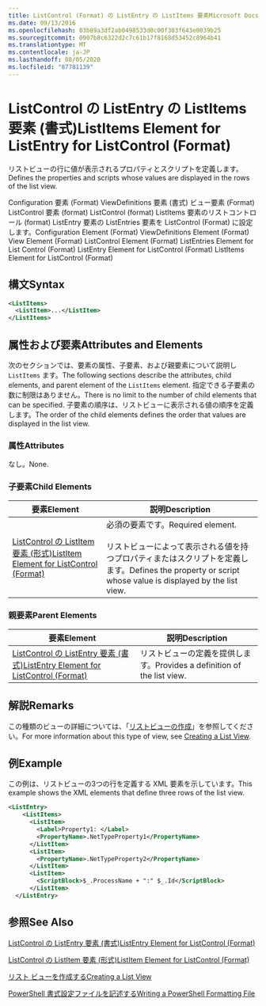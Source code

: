 ```yaml
---
title: ListControl (Format) の ListEntry の ListItems 要素Microsoft Docs
ms.date: 09/13/2016
ms.openlocfilehash: 03b89a3df2ab0498533d0c00f303f643e0039b25
ms.sourcegitcommit: 0907b8c6322d2c7c61b17f8168d53452c8964b41
ms.translationtype: MT
ms.contentlocale: ja-JP
ms.lasthandoff: 08/05/2020
ms.locfileid: "87781139"
---
```

# <a name="listitems-element-for-listentry-for-listcontrol-format"></a><span data-ttu-id="96a79-102">ListControl の ListEntry の ListItems 要素 (書式)</span><span class="sxs-lookup"><span data-stu-id="96a79-102">ListItems Element for ListEntry for ListControl (Format)</span></span>

<span data-ttu-id="96a79-103">リストビューの行に値が表示されるプロパティとスクリプトを定義します。</span><span class="sxs-lookup"><span data-stu-id="96a79-103">Defines the properties and scripts whose values are displayed in the rows of the list view.</span></span>

<span data-ttu-id="96a79-104">Configuration 要素 (Format) ViewDefinitions 要素 (書式) ビュー要素 (Format) ListControl 要素 (format) ListControl (format) ListItems 要素のリストコントロール (format) ListEntry 要素の ListEntries 要素を ListControl (Format) に設定します。</span><span class="sxs-lookup"><span data-stu-id="96a79-104">Configuration Element (Format) ViewDefinitions Element (Format) View Element (Format) ListControl Element (Format) ListEntries Element for List Control (Format) ListEntry Element for ListControl (Format) ListItems Element for ListControl (Format)</span></span>

## <a name="syntax"></a><span data-ttu-id="96a79-105">構文</span><span class="sxs-lookup"><span data-stu-id="96a79-105">Syntax</span></span>

```xml
<ListItems>
  <ListItem>...</ListItem>
</ListItems>
```

## <a name="attributes-and-elements"></a><span data-ttu-id="96a79-106">属性および要素</span><span class="sxs-lookup"><span data-stu-id="96a79-106">Attributes and Elements</span></span>

<span data-ttu-id="96a79-107">次のセクションでは、要素の属性、子要素、および親要素について説明し `ListItems` ます。</span><span class="sxs-lookup"><span data-stu-id="96a79-107">The following sections describe the attributes, child elements, and parent element of the `ListItems` element.</span></span> <span data-ttu-id="96a79-108">指定できる子要素の数に制限はありません。</span><span class="sxs-lookup"><span data-stu-id="96a79-108">There is no limit to the number of child elements that can be specified.</span></span> <span data-ttu-id="96a79-109">子要素の順序は、リストビューに表示される値の順序を定義します。</span><span class="sxs-lookup"><span data-stu-id="96a79-109">The order of the child elements defines the order that values are displayed in the list view.</span></span>

### <a name="attributes"></a><span data-ttu-id="96a79-110">属性</span><span class="sxs-lookup"><span data-stu-id="96a79-110">Attributes</span></span>

<span data-ttu-id="96a79-111">なし。</span><span class="sxs-lookup"><span data-stu-id="96a79-111">None.</span></span>

### <a name="child-elements"></a><span data-ttu-id="96a79-112">子要素</span><span class="sxs-lookup"><span data-stu-id="96a79-112">Child Elements</span></span>

|<span data-ttu-id="96a79-113">要素</span><span class="sxs-lookup"><span data-stu-id="96a79-113">Element</span></span>|<span data-ttu-id="96a79-114">説明</span><span class="sxs-lookup"><span data-stu-id="96a79-114">Description</span></span>|
|-------------|-----------------|
|[<span data-ttu-id="96a79-115">ListControl の ListItem 要素 (形式)</span><span class="sxs-lookup"><span data-stu-id="96a79-115">ListItem Element for ListControl (Format)</span></span>](./listitem-element-for-listitems-for-listcontrol-format.md)|<span data-ttu-id="96a79-116">必須の要素です。</span><span class="sxs-lookup"><span data-stu-id="96a79-116">Required element.</span></span><br /><br /> <span data-ttu-id="96a79-117">リストビューによって表示される値を持つプロパティまたはスクリプトを定義します。</span><span class="sxs-lookup"><span data-stu-id="96a79-117">Defines the property or script whose value is displayed by the list view.</span></span>|

### <a name="parent-elements"></a><span data-ttu-id="96a79-118">親要素</span><span class="sxs-lookup"><span data-stu-id="96a79-118">Parent Elements</span></span>

|<span data-ttu-id="96a79-119">要素</span><span class="sxs-lookup"><span data-stu-id="96a79-119">Element</span></span>|<span data-ttu-id="96a79-120">説明</span><span class="sxs-lookup"><span data-stu-id="96a79-120">Description</span></span>|
|-------------|-----------------|
|[<span data-ttu-id="96a79-121">ListControl の ListEntry 要素 (書式)</span><span class="sxs-lookup"><span data-stu-id="96a79-121">ListEntry Element for ListControl (Format)</span></span>](./listentry-element-for-listcontrol-format.md)|<span data-ttu-id="96a79-122">リストビューの定義を提供します。</span><span class="sxs-lookup"><span data-stu-id="96a79-122">Provides a definition of the list view.</span></span>|

## <a name="remarks"></a><span data-ttu-id="96a79-123">解説</span><span class="sxs-lookup"><span data-stu-id="96a79-123">Remarks</span></span>

<span data-ttu-id="96a79-124">この種類のビューの詳細については、「[リストビューの作成](./creating-a-list-view.md)」を参照してください。</span><span class="sxs-lookup"><span data-stu-id="96a79-124">For more information about this type of view, see [Creating a List View](./creating-a-list-view.md).</span></span>

## <a name="example"></a><span data-ttu-id="96a79-125">例</span><span class="sxs-lookup"><span data-stu-id="96a79-125">Example</span></span>

<span data-ttu-id="96a79-126">この例は、リストビューの3つの行を定義する XML 要素を示しています。</span><span class="sxs-lookup"><span data-stu-id="96a79-126">This example shows the XML elements that define three rows of the list view.</span></span>

```xml
<ListEntry>
    <ListItems>
      <ListItem>
        <Label>Property1: </Label>
        <PropertyName>.NetTypeProperty1</PropertyName>
      </ListItem>
      <ListItem>
        <PropertyName>.NetTypeProperty2</PropertyName>
      </ListItem>
      <ListItem>
        <ScriptBlock>$_.ProcessName + ":" $_.Id</ScriptBlock>
      </ListItem>
  </ListEntry>
```

## <a name="see-also"></a><span data-ttu-id="96a79-127">参照</span><span class="sxs-lookup"><span data-stu-id="96a79-127">See Also</span></span>

[<span data-ttu-id="96a79-128">ListControl の ListEntry 要素 (書式)</span><span class="sxs-lookup"><span data-stu-id="96a79-128">ListEntry Element for ListControl (Format)</span></span>](./listentry-element-for-listcontrol-format.md)

[<span data-ttu-id="96a79-129">ListControl の ListItem 要素 (形式)</span><span class="sxs-lookup"><span data-stu-id="96a79-129">ListItem Element for ListControl (Format)</span></span>](./listitem-element-for-listitems-for-listcontrol-format.md)

[<span data-ttu-id="96a79-130">リスト ビューを作成する</span><span class="sxs-lookup"><span data-stu-id="96a79-130">Creating a List View</span></span>](./creating-a-list-view.md)

[<span data-ttu-id="96a79-131">PowerShell 書式設定ファイルを記述する</span><span class="sxs-lookup"><span data-stu-id="96a79-131">Writing a PowerShell Formatting File</span></span>](./writing-a-powershell-formatting-file.md)
